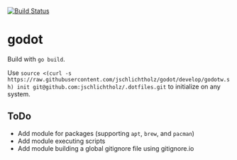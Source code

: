[![Build Status](https://travis-ci.com/jschlichtholz/godot.svg?branch=master)](https://travis-ci.com/jschlichtholz/godot)

# godot

Build with `go build`.

Use `source <(curl -s https://raw.githubusercontent.com/jschlichtholz/godot/develop/godotw.sh) init git@github.com:jschlichtholz/.dotfiles.git` to initialize
on any system.

## ToDo

* Add module for packages (supporting `apt`, `brew`, and `pacman`)
* Add module executing scripts
* Add module building a global gitignore file using gitignore.io
